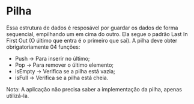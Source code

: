 # Pilha

Essa estrutura de dados é resposável por guardar os dados de forma sequencial, empilhando um em cima do outro. Ela segue o padrão Last In First Out (O último que entra é o primeiro que sai). A pilha deve obter obrigatoriamente 04 funções:

- Push -> Para inserir no último;
- Pop -> Para remover o último elemento;
- isEmpty -> Verifica se a pilha está vazia;
- isFull -> Verifica se a pilha está cheia.


Nota: A aplicação não precisa saber a implementação da pilha, apenas utilizá-la.
